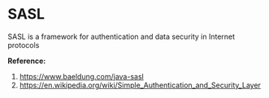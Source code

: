 # SASL
SASL is a framework for authentication and data security in Internet protocols


**Reference:**  
1. https://www.baeldung.com/java-sasl
2. https://en.wikipedia.org/wiki/Simple_Authentication_and_Security_Layer



